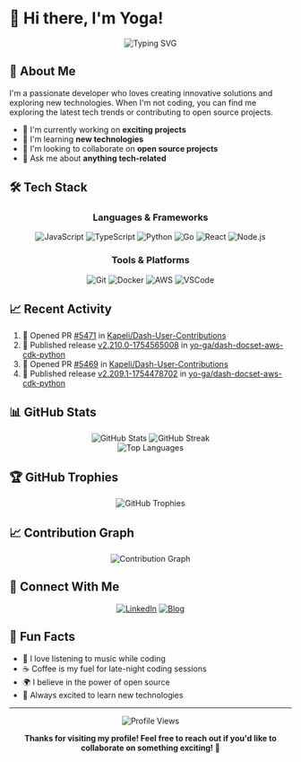 # 👋 Hi there, I'm Yoga!

<div align="center">
  <img src="https://readme-typing-svg.herokuapp.com?font=Fira+Code&weight=500&size=28&pause=1000&color=4F8CC9&center=true&vCenter=true&width=435&lines=Welcome+to+my+GitHub+Profile!" alt="Typing SVG" />
</div>

## 🚀 About Me

I'm a passionate developer who loves creating innovative solutions and exploring new technologies. When I'm not coding, you can find me exploring the latest tech trends or contributing to open source projects.

- 🔭 I'm currently working on **exciting projects**
- 🌱 I'm learning **new technologies**
- 👯 I'm looking to collaborate on **open source projects**
- 💬 Ask me about **anything tech-related**

## 🛠️ Tech Stack

<div align="center">
  
  ### Languages & Frameworks
  ![JavaScript](https://img.shields.io/badge/-JavaScript-F7DF1E?style=for-the-badge&logo=javascript&logoColor=black)
  ![TypeScript](https://img.shields.io/badge/-TypeScript-3178C6?style=for-the-badge&logo=typescript&logoColor=white)
  ![Python](https://img.shields.io/badge/-Python-3776AB?style=for-the-badge&logo=python&logoColor=white)
  ![Go](https://img.shields.io/badge/-Go-00ADD8?style=for-the-badge&logo=go&logoColor=white)
  ![React](https://img.shields.io/badge/-React-61DAFB?style=for-the-badge&logo=react&logoColor=black)
  ![Node.js](https://img.shields.io/badge/-Node.js-339933?style=for-the-badge&logo=nodedotjs&logoColor=white)
  
  ### Tools & Platforms
  ![Git](https://img.shields.io/badge/-Git-F05032?style=for-the-badge&logo=git&logoColor=white)
  ![Docker](https://img.shields.io/badge/-Docker-2496ED?style=for-the-badge&logo=docker&logoColor=white)
  ![AWS](https://img.shields.io/badge/-AWS-232F3E?style=for-the-badge&logo=amazonaws&logoColor=white)
  ![VSCode](https://img.shields.io/badge/-VSCode-007ACC?style=for-the-badge&logo=visualstudiocode&logoColor=white)
  
</div>

## 📈 Recent Activity

<!--START_SECTION:activity-->
1. 💪 Opened PR [#5471](https://github.com/Kapeli/Dash-User-Contributions/pull/5471) in [Kapeli/Dash-User-Contributions](https://github.com/Kapeli/Dash-User-Contributions)
2. 🚀 Published release [v2.210.0-1754565008](https://github.com/yo-ga/dash-docset-aws-cdk-python/releases/tag/v2.210.0-1754565008) in [yo-ga/dash-docset-aws-cdk-python](https://github.com/yo-ga/dash-docset-aws-cdk-python)
3. 💪 Opened PR [#5469](https://github.com/Kapeli/Dash-User-Contributions/pull/5469) in [Kapeli/Dash-User-Contributions](https://github.com/Kapeli/Dash-User-Contributions)
4. 🚀 Published release [v2.209.1-1754478702](https://github.com/yo-ga/dash-docset-aws-cdk-python/releases/tag/v2.209.1-1754478702) in [yo-ga/dash-docset-aws-cdk-python](https://github.com/yo-ga/dash-docset-aws-cdk-python)
<!--END_SECTION:activity-->

## 📊 GitHub Stats

<div align="center">
  <img src="https://github-readme-stats.vercel.app/api?username=yo-ga&show_icons=true&theme=radical" alt="GitHub Stats" />
  <img src="https://github-readme-streak-stats.herokuapp.com/?user=yo-ga&theme=radical" alt="GitHub Streak" />
</div>

<div align="center">
  <img src="https://github-readme-stats.vercel.app/api/top-langs/?username=yo-ga&layout=compact&theme=radical" alt="Top Languages" />
</div>

## 🏆 GitHub Trophies

<div align="center">
  <img src="https://github-profile-trophy.vercel.app/?username=yo-ga&theme=radical&no-frame=false&no-bg=true&margin-w=4" alt="GitHub Trophies" />
</div>

## 📈 Contribution Graph

<div align="center">
  <img src="https://github-readme-activity-graph.vercel.app/graph?username=yo-ga&theme=radical" alt="Contribution Graph" />
</div>

## 🤝 Connect With Me

<div align="center">
  
  [![LinkedIn](https://img.shields.io/badge/-LinkedIn-0077B5?style=for-the-badge&logo=linkedin&logoColor=white)](https://linkedin.com/in/yo-ga)
  [![Blog](https://img.shields.io/badge/-Blog-FF5722?style=for-the-badge&logo=medium&logoColor=white)](https://yo-ga.space)
  
</div>

## 🎉 Fun Facts

- 🎵 I love listening to music while coding
- ☕ Coffee is my fuel for late-night coding sessions
- 🌍 I believe in the power of open source
- 🚀 Always excited to learn new technologies

---

<div align="center">
  
  ![Profile Views](https://komarev.com/ghpvc/?username=yo-ga&color=brightgreen)
  
  **Thanks for visiting my profile! Feel free to reach out if you'd like to collaborate on something exciting! 🚀**
  
</div>